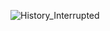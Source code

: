 ![History_Interrupted](https://user-images.githubusercontent.com/79040885/110134603-7a5ee200-7dc5-11eb-8592-bc97da06e95b.png)
